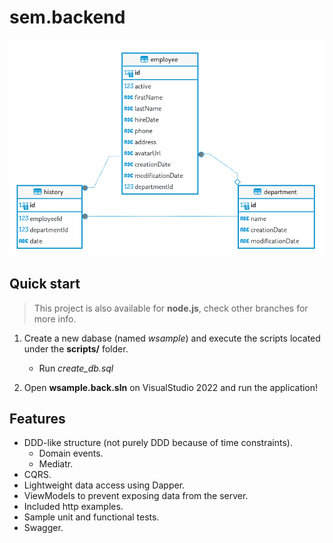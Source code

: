 # sem.backend

![Diagram](.assets/diagram.png)

## Quick start

> This project is also available for **node.js**, check other branches for more info.

1. Create a new dabase (named *wsample*) and execute the scripts located under the **scripts/** folder.
   * Run *create_db.sql*

2. Open **wsample.back.sln** on VisualStudio 2022 and run the application!
 

## Features

- DDD-like structure (not purely DDD because of time constraints).
  - Domain events.
  - Mediatr.
- CQRS.
- Lightweight data access using Dapper.
- ViewModels to prevent exposing data from the server.
- Included http examples.
- Sample unit and functional tests.
- Swagger.
